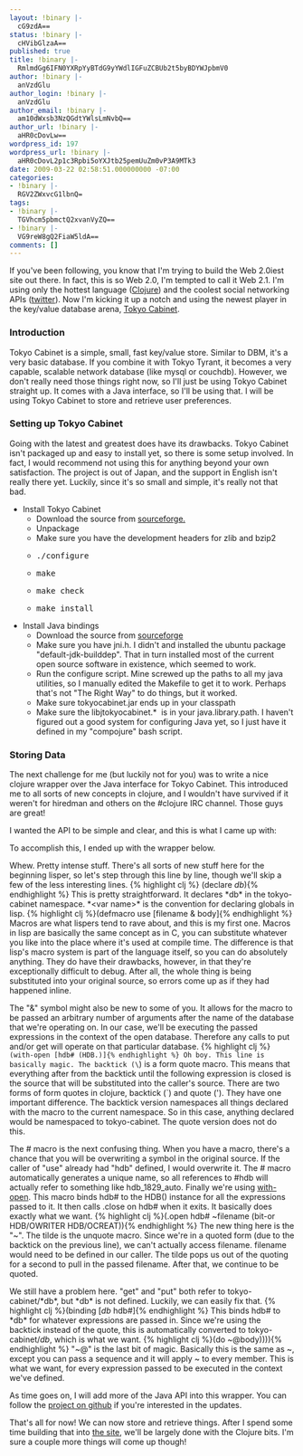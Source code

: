 ```yaml
---
layout: !binary |-
  cG9zdA==
status: !binary |-
  cHVibGlzaA==
published: true
title: !binary |-
  RmlmdGg6IFN0YXRpYyBTdG9yYWdlIGFuZCBUb2t5byBDYWJpbmV0
author: !binary |-
  anVzdGlu
author_login: !binary |-
  anVzdGlu
author_email: !binary |-
  am10dWxsb3NzQGdtYWlsLmNvbQ==
author_url: !binary |-
  aHR0cDovLw==
wordpress_id: 197
wordpress_url: !binary |-
  aHR0cDovL2p1c3Rpbi5oYXJtb25pemUuZm0vP3A9MTk3
date: 2009-03-22 02:58:51.000000000 -07:00
categories:
- !binary |-
  RGV2ZWxvcG1lbnQ=
tags:
- !binary |-
  TGVhcm5pbmctQ2xvanVyZQ==
- !binary |-
  VG9reW8gQ2FiaW5ldA==
comments: []
---
```

If you've been following, you know that I'm trying to build the Web 2.0iest site out there. In fact, this is so Web 2.0, I'm tempted to call it Web 2.1. I'm using only the hottest language (<a href="http://clojure.org/">Clojure</a>) and the coolest social networking APIs (<a href="http://apiwiki.twitter.com/">twitter</a>). Now I'm kicking it up a notch and using the newest player in the key/value database arena, <a href="http://tokyocabinet.sourceforge.net/spex-en.html">Tokyo Cabinet</a>.
<h3>Introduction</h3>
Tokyo Cabinet is a simple, small, fast key/value store. Similar to DBM, it's a very basic database. If you combine it with Tokyo Tyrant, it becomes a very capable, scalable network database (like mysql or couchdb). However, we don't really need those things right now, so I'll just be using Tokyo Cabinet straight up. It comes with a Java interface, so I'll be using that. I will be using Tokyo Cabinet to store and retrieve user preferences.
<h3>Setting up Tokyo Cabinet</h3>
Going with the latest and greatest does have its drawbacks. Tokyo Cabinet isn't packaged up and easy to install yet, so there is some setup involved. In fact, I would recommend not using this for anything beyond your own satisfaction. The project is out of Japan, and the support in English isn't really there yet. Luckily, since it's so small and simple, it's really not that bad.
<ul>
	<li>Install Tokyo Cabinet
<ul>
	<li>Download the source from <a href="http://sourceforge.net/project/showfiles.php?group_id=200242&amp;package_id=237686">sourceforge.</a></li>
	<li>Unpackage</li>
	<li>Make sure you have the development headers for zlib and bzip2</li>
	<li>
<pre>./configure</pre>
</li>
	<li>
<pre>make</pre>
</li>
	<li>
<pre>make check</pre>
</li>
	<li>
<pre>make install</pre>
</li>
</ul>
</li>
	<li>Install Java bindings
<ul>
	<li>Download the source from <a href="http://sourceforge.net/project/showfiles.php?group_id=200242&amp;package_id=252773">sourceforge</a></li>
	<li>Make sure you have jni.h. I didn't and installed the ubuntu package "default-jdk-builddep". That in turn installed most of the current open source software in existence, which seemed to work.</li>
	<li>Run the configure script. Mine screwed up the paths to all my java utilities, so I manually edited the Makefile to get it to work. Perhaps that's not "The Right Way" to do things, but it worked.</li>
	<li>Make sure tokyocabinet.jar ends up in your classpath</li>
	<li>Make sure the libjtokyocabinet.*  is in your java.library.path. I haven't figured out a good system for configuring Java yet, so I just have it defined in my "compojure" bash script.</li>
</ul>
</li>
</ul>
<h3>Storing Data</h3>
The next challenge for me (but luckily not for you) was to write a nice clojure wrapper over the Java interface for Tokyo Cabinet. This introduced me to all sorts of new concepts in clojure, and I wouldn't have survived if it weren't for hiredman and others on the #clojure IRC channel. Those guys are great!

I wanted the API to be simple and clear, and this is what I came up with:

<script src="http://gist.github.com/83114.js"></script> 

To accomplish this, I ended up with the wrapper below.  

<script src="http://gist.github.com/83113.js"></script>

Whew. Pretty intense stuff. There's all sorts of new stuff here for the beginning lisper, so let's step through this line by line, though we'll skip a few of the less interesting lines.
{% highlight clj %} (declare *db*){% endhighlight %}
This is pretty straightforward. It declares \*db\* in the tokyo-cabinet namespace. \*&lt;var name&gt;\* is the convention for declaring globals in lisp.
{% highlight clj %}(defmacro use [filename &amp; body]{% endhighlight %}
Macros are what lispers tend to rave about, and this is my first one. Macros in lisp are basically the same concept as in C, you can substitute whatever you like into the place where it's used at compile time. The difference is that lisp's macro system is part of the language itself, so you can do absolutely anything. They do have their drawbacks, however, in that they're exceptionally difficult to debug. After all, the whole thing is being substituted into your original source, so errors come up as if they had happened inline.

The "&amp;" symbol might also be new to some of you. It allows for the macro to be passed an arbitrary number of arguments after the name of the database that we're operating on. In our case, we'll be executing the passed expressions in the context of the open database. Therefore any calls to put and/or get will operate on that particular database.
{% highlight clj %}`(with-open [hdb# (HDB.)]{% endhighlight %}
Oh boy. This line is basically magic. The backtick (\`) is a form quote macro. This means that everything after from the backtick until the following expression is closed is the source that will be substituted into the caller's source. There are two forms of form quotes in clojure, backtick (\`) and quote ('). They have one important difference. The backtick version namespaces all things declared with the macro to the current namespace. So in this case, anything declared would be namespaced to tokyo-cabinet. The quote version does not do this.

The # macro is the next confusing thing. When you have a macro, there's a chance that you will be overwriting a symbol in the original source. If the caller of "use" already had "hdb" defined, I would overwrite it. The # macro automatically generates a unique name, so all references to #hdb will actually refer to something like hdb\_1829\_auto. Finally we're using <a href="http://clojure.org/api#with-open">with-open</a>. This macro binds hdb# to the HDB() instance for all the expressions passed to it. It then calls .close on hdb# when it exits. It basically does exactly what we want.
{% highlight clj %}(.open hdb# ~filename (bit-or HDB/OWRITER HDB/OCREAT)){% endhighlight %}
The new thing here is the "~". The tilde is the unquote macro. Since we're in a quoted form (due to the backtick on the previous line), we can't actually access filename. filename would need to be defined in our caller. The tilde pops us out of the quoting for a second to pull in the passed filename. After that, we continue to be quoted.

We still have a problem here. "get" and "put" both refer to tokyo-cabinet/\*db\*, but \*db\* is not defined. Luckily, we can easily fix that.
{% highlight clj %}(binding [*db* hdb#]{% endhighlight %}
This binds hdb# to \*db\* for whatever expressions are passed in. Since we're using the backtick instead of the quote, this is automatically converted to tokyo-cabinet/*db*, which is what we want.
{% highlight clj %}(do ~@body)))){% endhighlight %}
"~@" is the last bit of magic. Basically this is the same as ~, except you can pass a sequence and it will apply ~ to every member. This is what we want, for every expression passed to be executed in the context we've defined.

As time goes on, I will add more of the Java API into this wrapper. You can follow the <a href="http://github.com/jmtulloss/tokyo-cabinet-clj/tree/master">project on github</a> if you're interested in the updates.

That's all for now! We can now store and retrieve things. After I spend some time building that into <a href="http://github.com/jmtulloss/flockr/tree/master">the site</a>, we'll be largely done with the Clojure bits. I'm sure a couple more things will come up though!

